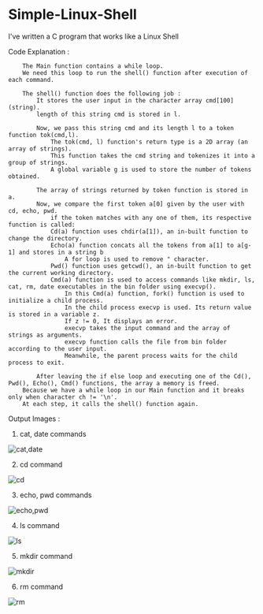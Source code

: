 # Simple-Linux-Shell
I've written a C program that works like a Linux Shell

Code Explanation :

        The Main function contains a while loop.
        We need this loop to run the shell() function after execution of each command.

        The shell() function does the following job :
	        It stores the user input in the character array cmd[100] (string).
	        length of this string cmd is stored in l.
        
	        Now, we pass this string cmd and its length l to a token function tok(cmd,l).
		        The tok(cmd, l) function's return type is a 2D array (an array of strings).
		        This function takes the cmd string and tokenizes it into a group of strings.
		        A global variable g is used to store the number of tokens obtained.
                
	        The array of strings returned by token function is stored in a.
	        Now, we compare the first token a[0] given by the user with cd, echo, pwd.
                if the token matches with any one of them, its respective function is called:
		        Cd(a) function uses chdir(a[1]), an in-built function to change the directory.
		        Echo(a) function concats all the tokens from a[1] to a[g-1] and stores in a string b
			        A for loop is used to remove " character. 
		        Pwd() function uses getcwd(), an in-built function to get the current working directory.
		        Cmd(a) function is used to access commands like mkdir, ls, cat, rm, date executables in the bin folder using execvp().
			        In this Cmd(a) function, fork() function is used to initialize a child process.
			        In the child process execvp is used. Its return value is stored in a variable z.
			        If z != 0, It displays an error.
			        execvp takes the input command and the array of strings as arguments.
			        execvp function calls the file from bin folder according to the user input.
			        Meanwhile, the parent process waits for the child process to exit.
                       
	        After leaving the if else loop and executing one of the Cd(), Pwd(), Echo(), Cmd() functions, the array a memory is freed.
        Because we have a while loop in our Main function and it breaks only when character ch != '\n'.
        At each step, it calls the shell() function again.


Output Images :


1) cat, date commands

![cat,date](https://user-images.githubusercontent.com/85508314/208363790-8ec1230a-253c-447b-a0a1-66e264c731a4.png)


2) cd command

![cd](https://user-images.githubusercontent.com/85508314/208364013-62668cbb-6f9d-4f6f-aec1-f04ea5f400e7.png)


3) echo, pwd commands

![echo,pwd](https://user-images.githubusercontent.com/85508314/208364073-0e444897-ff37-4a09-a9bd-64215e55bee3.png)


4) ls command

![ls](https://user-images.githubusercontent.com/85508314/208364117-bb895734-e684-4b37-8394-8bc78c81ebb5.png)


5) mkdir command

![mkdir](https://user-images.githubusercontent.com/85508314/208364161-f1ff1fb9-ee89-4c80-9871-3b4d4e9802d5.png)


6) rm command

![rm](https://user-images.githubusercontent.com/85508314/208364190-c3c16281-7eef-4a7e-acea-2c5a41a1d9bf.png)

